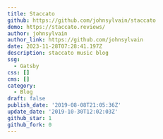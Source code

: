 ```yaml
---
title: Staccato
github: https://github.com/johnsylvain/staccato
demo: https://staccato.reviews/
author: johnsylvain
author_link: https://github.com/johnsylvain
date: 2023-11-28T07:28:41.197Z
description: staccato music blog
ssg:
  - Gatsby
css: []
cms: []
category:
  - Blog
draft: false
publish_date: '2019-08-08T21:05:36Z'
update_date: '2019-10-30T12:02:03Z'
github_star: 1
github_fork: 0
---
```

